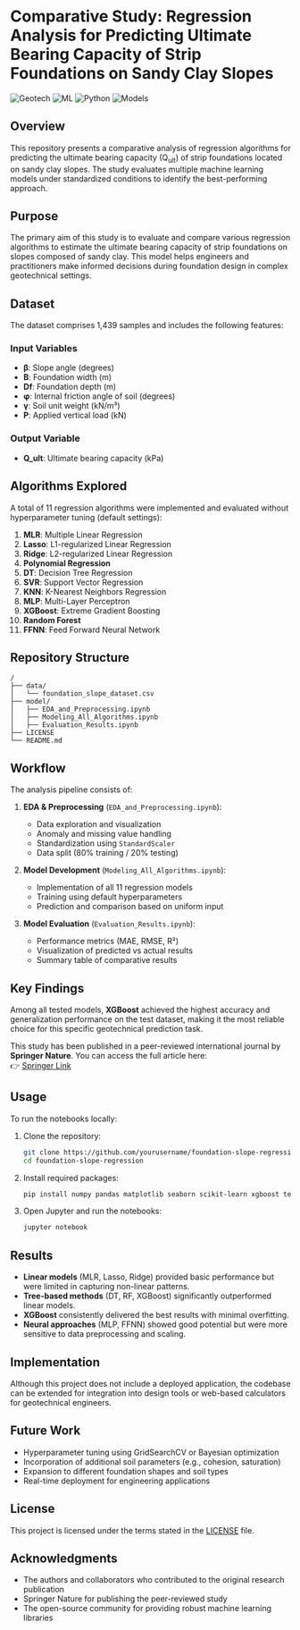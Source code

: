# Comparative Study: Regression Analysis for Predicting Ultimate Bearing Capacity of Strip Foundations on Sandy Clay Slopes

![Geotech](https://img.shields.io/badge/Domain-Geotechnical%20Engineering-orange)
![ML](https://img.shields.io/badge/ML-Regression%20Comparison-blue)
![Python](https://img.shields.io/badge/Language-Python-green)
![Models](https://img.shields.io/badge/Algorithms-11%20Models-red)

## Overview

This repository presents a comparative analysis of regression algorithms for predicting the ultimate bearing capacity (Q<sub>ult</sub>) of strip foundations located on sandy clay slopes. The study evaluates multiple machine learning models under standardized conditions to identify the best-performing approach.

## Purpose

The primary aim of this study is to evaluate and compare various regression algorithms to estimate the ultimate bearing capacity of strip foundations on slopes composed of sandy clay. This model helps engineers and practitioners make informed decisions during foundation design in complex geotechnical settings.

## Dataset

The dataset comprises 1,439 samples and includes the following features:

### Input Variables
- **β**: Slope angle (degrees)
- **B**: Foundation width (m)
- **Df**: Foundation depth (m)
- **φ**: Internal friction angle of soil (degrees)
- **γ**: Soil unit weight (kN/m³)
- **P**: Applied vertical load (kN)

### Output Variable
- **Q_ult**: Ultimate bearing capacity (kPa)

## Algorithms Explored

A total of 11 regression algorithms were implemented and evaluated without hyperparameter tuning (default settings):

1. **MLR**: Multiple Linear Regression  
2. **Lasso**: L1-regularized Linear Regression  
3. **Ridge**: L2-regularized Linear Regression  
4. **Polynomial Regression**  
5. **DT**: Decision Tree Regression  
6. **SVR**: Support Vector Regression  
7. **KNN**: K-Nearest Neighbors Regression  
8. **MLP**: Multi-Layer Perceptron  
9. **XGBoost**: Extreme Gradient Boosting  
10. **Random Forest**  
11. **FFNN**: Feed Forward Neural Network  

## Repository Structure

```
/
├── data/
│   └── foundation_slope_dataset.csv
├── model/
│   ├── EDA_and_Preprocessing.ipynb
│   ├── Modeling_All_Algorithms.ipynb
│   ├── Evaluation_Results.ipynb
├── LICENSE
└── README.md
```

## Workflow

The analysis pipeline consists of:

1. **EDA & Preprocessing** (`EDA_and_Preprocessing.ipynb`):
   - Data exploration and visualization
   - Anomaly and missing value handling
   - Standardization using `StandardScaler`
   - Data split (80% training / 20% testing)

2. **Model Development** (`Modeling_All_Algorithms.ipynb`):
   - Implementation of all 11 regression models
   - Training using default hyperparameters
   - Prediction and comparison based on uniform input

3. **Model Evaluation** (`Evaluation_Results.ipynb`):
   - Performance metrics (MAE, RMSE, R²)
   - Visualization of predicted vs actual results
   - Summary table of comparative results

## Key Findings

Among all tested models, **XGBoost** achieved the highest accuracy and generalization performance on the test dataset, making it the most reliable choice for this specific geotechnical prediction task.

This study has been published in a peer-reviewed international journal by **Springer Nature**. You can access the full article here:  
👉 [Springer Link](https://link.springer.com/article/10.1007/s40515-025-00544-5)

## Usage

To run the notebooks locally:

1. Clone the repository:
   ```bash
   git clone https://github.com/yourusername/foundation-slope-regression.git
   cd foundation-slope-regression
   ```

2. Install required packages:
   ```bash
   pip install numpy pandas matplotlib seaborn scikit-learn xgboost tensorflow
   ```

3. Open Jupyter and run the notebooks:
   ```bash
   jupyter notebook
   ```

## Results

- **Linear models** (MLR, Lasso, Ridge) provided basic performance but were limited in capturing non-linear patterns.
- **Tree-based methods** (DT, RF, XGBoost) significantly outperformed linear models.
- **XGBoost** consistently delivered the best results with minimal overfitting.
- **Neural approaches** (MLP, FFNN) showed good potential but were more sensitive to data preprocessing and scaling.

## Implementation

Although this project does not include a deployed application, the codebase can be extended for integration into design tools or web-based calculators for geotechnical engineers.

## Future Work

- Hyperparameter tuning using GridSearchCV or Bayesian optimization  
- Incorporation of additional soil parameters (e.g., cohesion, saturation)  
- Expansion to different foundation shapes and soil types  
- Real-time deployment for engineering applications

## License

This project is licensed under the terms stated in the [LICENSE](LICENSE) file.

## Acknowledgments

- The authors and collaborators who contributed to the original research publication  
- Springer Nature for publishing the peer-reviewed study  
- The open-source community for providing robust machine learning libraries
